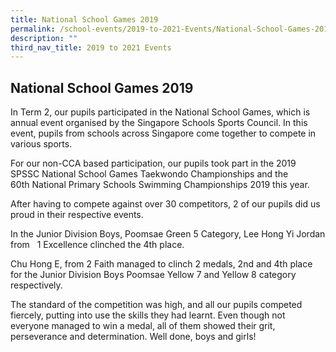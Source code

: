 ```yaml
---
title: National School Games 2019
permalink: /school-events/2019-to-2021-Events/National-School-Games-2019/
description: ""
third_nav_title: 2019 to 2021 Events
---
```

## National School Games 2019

In Term 2, our pupils participated in the National School Games, which is annual event organised by the Singapore Schools Sports Council. In this event, pupils from schools across Singapore come together to compete in various sports.

For our non-CCA based participation, our pupils took part in the 2019 SPSSC National School Games Taekwondo Championships and the 60th National Primary Schools Swimming Championships 2019 this year.

After having to compete against over 30 competitors, 2 of our pupils did us proud in their respective events.

In the Junior Division Boys, Poomsae Green 5 Category, Lee Hong Yi Jordan from   1 Excellence clinched the 4th place.

Chu Hong E, from 2 Faith managed to clinch 2 medals, 2nd and 4th place for the Junior Division Boys Poomsae Yellow 7 and Yellow 8 category respectively.

The standard of the competition was high, and all our pupils competed fiercely, putting into use the skills they had learnt. Even though not everyone managed to win a medal, all of them showed their grit, perseverance and determination. Well done, boys and girls!


